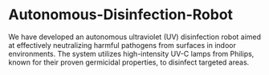 # Autonomous-Disinfection-Robot
We have developed an autonomous ultraviolet (UV) disinfection robot aimed at effectively neutralizing harmful pathogens from surfaces in indoor environments. The system utilizes high-intensity UV-C lamps from Philips, known for their proven germicidal properties, to disinfect targeted areas.
